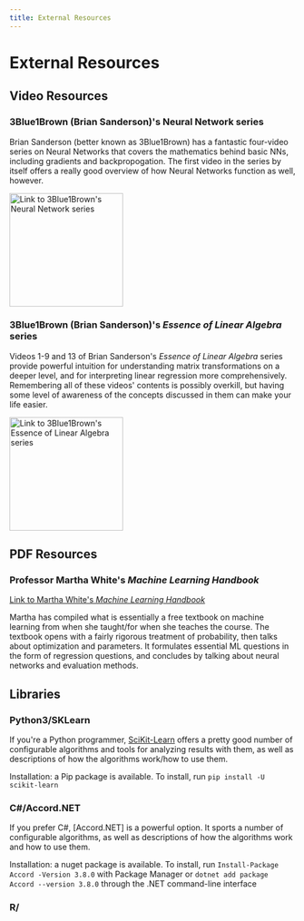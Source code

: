 ```yaml
---
title: External Resources
---
```


# External Resources
## Video Resources
### 3Blue1Brown (Brian Sanderson)'s Neural Network series
Brian Sanderson (better known as 3Blue1Brown) has a fantastic four-video series on Neural Networks that covers the mathematics behind basic NNs, including gradients and backpropogation.
The first video in the series by itself offers a really good overview of how Neural Networks function as well, however.

<a href="https://www.youtube.com/playlist?list=PLZHQObOWTQDNU6R1_67000Dx_ZCJB-3pi">
<img
  src="https://i9.ytimg.com/s_p/PLZHQObOWTQDNU6R1_67000Dx_ZCJB-3pi/landscape_sddefault.jpg?sqp=CJTpif8Fir7X7AMGCNGyiNsF&rs=AOn4CLBRdJt2d73TzhcrI2SsqonRVsxaBQ&v=1533155665" 
  alt="Link to 3Blue1Brown's Neural Network series"
  height="200"
  class="center"/></a>

### 3Blue1Brown (Brian Sanderson)'s _Essence of Linear Algebra_ series
Videos 1-9 and 13 of Brian Sanderson's _Essence of Linear Algebra_ series provide powerful intuition for understanding matrix transformations on a deeper level, and for interpreting linear regression more comprehensively.
Remembering all of these videos' contents is possibly overkill, but having some level of awareness of the concepts discussed in them can make your life easier.

<a href="https://www.youtube.com/playlist?list=PLZHQObOWTQDPD3MizzM2xVFitgF8hE_ab">
<img
  src="https://i9.ytimg.com/s_p/PLZHQObOWTQDPD3MizzM2xVFitgF8hE_ab/landscape_sddefault.jpg?sqp=CLjdif8Fir7X7AMGCOqwiNsF&rs=AOn4CLBxc7iVI4XFfR51_DHRF-OqQtPemw&v=1533155434" 
  alt="Link to 3Blue1Brown's Essence of Linear Algebra series"
  height="200"
  class="center"/></a>

## PDF Resources
### Professor Martha White's _Machine Learning Handbook_
[Link to Martha White's _Machine Learning Handbook_](https://marthawhite.github.io/mlcourse/notes.pdf)

Martha has compiled what is essentially a free textbook on machine learning from when she taught/for when she teaches the course.
The textbook opens with a fairly rigorous treatment of probability, then talks about optimization and parameters. It formulates essential ML questions in the form of regression questions, and concludes by talking about neural networks and evaluation methods.

## Libraries
### Python3/SKLearn
If you're a Python programmer, [SciKit-Learn](https://scikit-learn.org/stable/index.html) offers a pretty good number of configurable algorithms and tools for analyzing results with them, as well as descriptions of how the algorithms work/how to use them.

Installation: a Pip package is available. To install, run `pip install -U scikit-learn`
### C#/Accord.NET
If you prefer C#, [Accord.NET] is a powerful option. It sports a number of configurable algorithms, as well as descriptions of how the algorithms work and how to use them.

Installation: a nuget package is available. To install, run `Install-Package Accord -Version 3.8.0` with Package Manager or `dotnet add package Accord --version 3.8.0` through the .NET command-line interface
### R/
